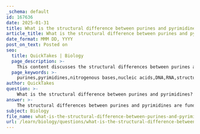 ```yaml
---
_schema: default
id: 167636
date: 2025-01-31
title: What is the structural difference between purines and pyrimidines?
article_title: What is the structural difference between purines and pyrimidines?
date_format: MMM DD, YYYY
post_on_text: Posted on
seo:
  title: QuickTakes | Biology
  page_description: >-
    This content discusses the structural differences between purines and pyrimidines, focusing on their composition, size, and complexity, which are essential for understanding their roles in nucleic acids like DNA and RNA.
  page_keywords: >-
    purines,pyrimidines,nitrogenous bases,nucleic acids,DNA,RNA,structural differences,chemical composition,base pairing,adenine,guanine,cytosine,thymine,uracil
author: QuickTakes
question: >-
    What is the structural difference between purines and pyrimidines?
answer: >-
    The structural differences between purines and pyrimidines are fundamental to understanding the composition of nucleic acids like DNA and RNA. Here are the key distinctions:\n\n1. **Structural Composition**:\n   - **Purines**: These nitrogenous bases have a larger and more complex structure characterized by a double-ring configuration. Specifically, purines consist of a fused pyrimidine and imidazole ring. The two primary purines found in nucleic acids are adenine (A) and guanine (G).\n   - **Pyrimidines**: In contrast, pyrimidines are smaller and simpler, featuring a single-ring structure. The pyrimidines present in nucleic acids include cytosine (C), thymine (T), and uracil (U).\n\n2. **Chemical Composition**:\n   - **Purines**: The general molecular formula for purines is C5H5N5, indicating a higher number of carbon and nitrogen atoms compared to pyrimidines.\n   - **Pyrimidines**: The general molecular formula for pyrimidines is C4H4N2, which reflects their simpler structure.\n\n3. **Size and Complexity**:\n   - **Purines**: Due to their double-ring structure, purines are relatively larger and more complex than pyrimidines.\n   - **Pyrimidines**: Their single-ring structure makes pyrimidines smaller and less complex.\n\nThese structural differences are crucial for the base pairing that occurs in nucleic acids, where purines always pair with pyrimidines, contributing to the stability and integrity of the DNA and RNA structures. Understanding these distinctions is essential for comprehending various biological processes, including DNA replication and transcription.
subject: Biology
file_name: what-is-the-structural-difference-between-purines-and-pyrimidines.md
url: /learn/biology/questions/what-is-the-structural-difference-between-purines-and-pyrimidines
---
```


&nbsp;